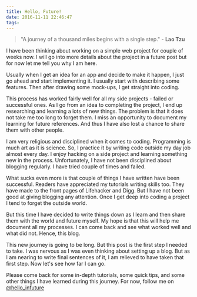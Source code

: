 ```yaml
---
title: Hello, Future!
date: 2016-11-11 22:46:47
tags:
---
```


> "A journey of a thousand miles begins with a single step." - **Lao Tzu**

I have been thinking about working on a simple web project for couple of weeks now. I will go into more details about the project in a future post but for now let me tell you why I am here. 

Usually when I get an idea for an app and decide to make it happen, I just go ahead and start implementing it. I usually start with describing some features. Then after drawing some mock-ups, I get straight into coding.

This process has worked fairly well for all my side projects - failed or successful ones. As I go from an idea to completing the project, I end up researching and learning a lots of new things. The problem is that it does not take me too long to forget them. I miss an opportunity to document my learning for future references. And thus I have also lost a chance to share them with other people. 

I am very religious and disciplined when it comes to coding. Programming is much art as it is science. So, I practice it by writing code outside my day job almost every day. I enjoy hacking on a side project and learning something new in the process. Unfortunately, I have not been disciplined about blogging regularly. I have tried couple of times and failed. 

What sucks even more is that couple of things I have written have been successful. Readers have appreciated my tutorials writing skills too. They have made to the front pages of Lifehacker and Digg. But I have not been good at giving blogging any attention. Once I get deep into coding a project I tend to forget the outside world. 

But this time I have decided to write things down as I learn and then share them with the world and future myself. My hope is that this will help me document all my processes. I can come back and see what worked well and what did not. Hence, this blog. 

This new journey is going to be long. But this post is the first step I needed to take. I was nervous as I was even thinking about setting up a blog. But as I am nearing to write final sentences of it, I am relieved to have taken that first step. Now let's see how far I can go. 

Please come back for some in-depth tutorials, some quick tips, and some other things I have learned during this journey. For now, follow me on [@hello_infuture](https://twitter.com/hello_infuture)